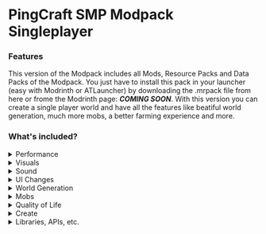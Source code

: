 # PingCraft SMP Modpack Singleplayer

### Features

This version of the Modpack includes all Mods, Resource Packs and Data Packs of the Modpack. You just have to install this pack in your launcher (easy with Modrinth or ATLauncher) by downloading the .mrpack file from here or frome the Modrinth page: ___COMING SOON___.
With this version you can create a single player world and have all the features like beatiful world generation, much more mobs, a better farming experience and more.

### What's included?
<details>
  <summary>
  Performance
  </summary>
  <ul>
    <li><p><a href="https://modrinth.com/mod/embeddium">Embeddium</a></p></li>
  </ul>  
</details>

<details>
  <summary>
  Visuals
  </summary>
  <ul>
    <li><p><a href="https://modrinth.com/mod/iris">Iris</a></p></li>
    <li><p><a href="https://modrinth.com/mod/lambdynamiclights">LambDynamicLights</a></p></li>
    <li><p><a href="https://modrinth.com/mod/continuity">Continuity</a></p></li>
    <li><p><a href="https://modrinth.com/mod/visuality">Visuality</a></p></li>
    <li><p><a href="https://modrinth.com/mod/fallingleaves">Falling Leaves</a></p></li>
    <li><p><a href="https://modrinth.com/mod/capes">Capes</a></p></li>
    <li><p><a href="https://modrinth.com/resourcepack/fast-better-grass">Fast Better Grass</a></p></li>
  </ul>  
</details>

<details>
  <summary>
  Sound
  </summary>
  <ul>
    <li><p><a href="https://modrinth.com/mod/ambientsounds">Ambient Sounds</a></p></li>
  <li><p><a href="https://modrinth.com/mod/presence-footsteps">Presence Footsteps</a></p></li>
  </ul>  
</details>

<details>
  <summary>
  UI Changes
  </summary>
  <ul>
    <li><p><a href="https://modrinth.com/mod/betterf3">Better F3</a></p></li>
  <li><p><a href="https://modrinth.com/mod/controlling">Controlling</a></p></li>
  <li><p><a href="https://modrinth.com/mod/rei">REI</a></p></li>
  <li><p><a href="https://modrinth.com/mod/xaeros-minimap-fair">Xaero's Minimap (Fairplay)</a></p></li>
  <li><p><a href="https://modrinth.com/mod/xaeros-world-map">Xaero's Worldmap</a></p></li>
  </ul>  
</details>

<details>
  <summary>
  World Generation
  </summary>
  <ul>
    <li><p><a href="https://modrinth.com/mod/terralith">Terralith</a></p></li>
    <li><p><a href="https://modrinth.com/mod/betternether">Better Nether</a></p></li>
    <li><p><a href="https://modrinth.com/mod/betterend">Better End</a></p></li>
    <li><p><a href="https://modrinth.com/mod/yungs-better-jungle-temples">YUNGʼs Better Jungle Temples</a></p></li>
    <li><p><a href="https://modrinth.com/mod/yungs-better-nether-fortresses">YUNGʼs Better Nether Fortresses</a></p></li>
    <li><p><a href="https://modrinth.com/mod/yungs-better-ocean-monuments">YUNGʼs Better Ocean Monuments</a></p></li>
    <li><p><a href="https://modrinth.com/mod/yungs-better-desert-temples">YUNGʼs Better Desert Temples</a></p></li>
    <li><p><a href="https://modrinth.com/mod/yungs-better-dungeons">YUNGʼs Better Dungeons</a></p></li>
    <li><p><a href="https://modrinth.com/mod/yungs-better-mineshafts">YUNGʼs Better Mineshafts</a></p></li>
    <li><p><a href="https://modrinth.com/mod/yungs-better-witch-huts">YUNGʼs Better Witch Huts</a></p></li>
    <li><p><a href="https://modrinth.com/mod/yungs-better-strongholds">YUNGʼs Better Strongholds</a></p></li>
    <li><p><a href="https://modrinth.com/mod/yungs-extras">YUNGʼs Extras</a></p></li>
    <li><p><a href="https://modrinth.com/mod/yungs-bridges">YUNGʼs Bridges</a></p></li>
    <li><p><a href="https://modrinth.com/mod/ct-overhaul-village">ChoiceTheoremʼs Overhauled Villages</a></p></li>    
    <li><p><a href="https://modrinth.com/datapack/dungeons-and-taverns">Dungeons and Taverns</a> (Mod version)</p></li>
    <li><p><a href="https://modrinth.com/datapack/tectonic">Tectonic</a> (Mod version)</p></li>
    <li><p><a href="https://modrinth.com/datapack/explorify">Explorify</a> (Datapack)</p></li>
  </ul>  
</details>

<details>
  <summary>
  Mobs
  </summary>
  <ul>
    <li><p><a href="https://modrinth.com/resourcepack/fresh-animations">Fresh Animations </a>(Resource Pack)</p></li>
    <li><p><a href="https://modrinth.com/mod/entity-model-features">Entity Model Features</a></p></li>
    <li><p><a href="https://modrinth.com/mod/entitytexturefeatures">Entity Texture Features</a></p></li>
    <li><p><a href="https://modrinth.com/mod/creeper-overhaul">Creeper Overhaul</a></p></li>
    <li><p><a href="https://modrinth.com/mod/naturalist">Naturalist</a></p></li>
    <li><p><a href="https://www.curseforge.com/minecraft/mc-mods/ecologics/">Ecologics </a>(Curse Forge)</p></li>
  </ul>  
</details>

<details>
  <summary>
  Quality of Life
  </summary>
  <ul>
    <li><p><a href="https://modrinth.com/mod/farmers-delight-fabric">[Deprecated] Farmer's Delight [Fabric]</a></p></li>
    <li><p><a href="https://modrinth.com/mod/expanded-delight">Expanded Delight</a></p></li>
    <li><p><a href="https://modrinth.com/mod/overweight-farming">Overweight Farming</a></p></li>
    <li><p><a href="https://modrinth.com/mod/crate-delight">Crate Delight - Farmerʼs Delight</a></p></li>
    <li><p><a href="https://modrinth.com/mod/fishing-real">Fishing Real</a></p></li>
    <li><p><a href="https://modrinth.com/mod/travelersbackpack">Travelerʼs Backpack</a></p></li>
    <li><p><a href="https://modrinth.com/mod/extended-drawers">Extended Drawers</a></p></li>
    <li><p><a href="https://modrinth.com/plugin/simple-voice-chat">Simple Voice Chat</a></p></li>
    <li><p><a href="https://modrinth.com/mod/plushables">Plushables</a></p></li>
    <li><p><a href="https://modrinth.com/mod/diet">Diet</a></p></li>
    <li><p><a href="https://modrinth.com/mod/modmenu">Mod Menu</a></p></li>
    <li><p><a href="https://modrinth.com/mod/pneumono_gravestones">Gravestones</a></p></li>
    <li><p><a href="https://modrinth.com/datapack/edf-remastered">Ender Dragon Fight Remastered </a>(Data Pack)</p></li>
    <li><p><a href="https://modrinth.com/mod/immersive-aircraft">Immersive Aircratfs</a></p></li>
    <li><p><a href="https://modrinth.com/mod/immersive-armors">Immersive Armors</a></p></li>
    <li><p><a href="https://www.curseforge.com/minecraft/mc-mods/fabric-simple-animated-guns">Simple Animated Guns</a> (Curse Forge)</p></li>
    <li><p><a href="https://modrinth.com/mod/just-zoom">Just Zoom</a></p></li>
  </ul>  
</details>

<details>
  <summary>
  Create
  </summary>
  <ul>
    <li><p><a href="https://modrinth.com/mod/create-fabric">Create Fabric</a></p></li>
    <li><p><a href="https://modrinth.com/mod/create-steam-n-rails">Create: Steam ‘nʼ Rails</a></p></li>
    <li><p><a href="https://modrinth.com/mod/slice-and-dice">Create Slice & Dice</a></p></li>
    <li><p><a href="https://modrinth.com/mod/create-deco">Create Deco</a></p></li>
    <li><p><a href="https://modrinth.com/mod/interiors">Create: Interiors</a></p></li>
    <li><p><a href="https://modrinth.com/mod/createaddition">Create Crafts & Additions</a></p></li>
    <li><p><a href="https://modrinth.com/mod/create-goggles">Create Goggles</a></p></li>
    <li><p><a href="https://modrinth.com/mod/copycats">Create: Copycats+</a></p></li>
  </ul>  
</details>

<details>
  <summary>
  Libraries, APIs, etc.
  </summary>
  <ul>
    <li><p><a href="https://modrinth.com/mod/fabric-api">Fabric API</a></p></li>
    <li><p><a href="https://modrinth.com/mod/cloth-config">Cloth Config API</a></p></li>
    <li><p><a href="https://modrinth.com/mod/architectury-api">Architectury API</a></p></li>
    <li><p><a href="https://modrinth.com/mod/fabric-language-kotlin">Facric Language Kotlin</a></p></li>
    <li><p><a href="https://modrinth.com/mod/lithostitched">Lithostiched</a></p></li>
    <li><p><a href="https://modrinth.com/mod/creativecore">Creative Core</a></p></li>
    <li><p><a href="https://modrinth.com/mod/yungs-api">YUNGʼs API</a></p></li>
    <li><p><a href="https://modrinth.com/mod/malilib">MaLiLib</a></p></li>
    <li><p><a href="https://modrinth.com/mod/modelfix">Model Gap Fix</a></p></li>
    <li><p><a href="https://modrinth.com/mod/debugify">Debugify</a></p></li>
    <li><p><a href="https://modrinth.com/mod/yacl">YetAnotherConfigLib</a></p></li>
    <li><p><a href="https://modrinth.com/datapack/ctov-farmers-delight-compat">CTOV - Farmer Delight Compact </a>(Data Pack)</p></li>
    <li><p><a href="https://modrinth.com/mod/dcwa">Disable Custom Worlds Advice</a></p></li>
    <li><p><a href="https://modrinth.com/datapack/remove-terralith-intro-message">Remove Terralith Intro Message </a>(Data Pack)</p></li>
    <li><p><a href="https://modrinth.com/mod/bookshelf-lib">Bookshelf</a></p></li>
    <li><p><a href="https://modrinth.com/mod/searchables">Searchables</a></p></li>
    <li><p><a href="https://modrinth.com/mod/mcpitanlibarch">MCPitanLib</a></p></li>
    <li><p><a href="https://modrinth.com/mod/cardinal-components-api">Cardinal Components API</a></p></li>
    <li><p><a href="https://modrinth.com/mod/bclib">BCLib</a></p></li>
    <li><p><a href="https://modrinth.com/mod/konkrete">Konkrete</a></p></li>
    <li><p><a href="https://modrinth.com/mod/patchouli">Patchouli</a></p></li>
    <li><p><a href="https://modrinth.com/mod/resourceful-config">Resourceful Config</a></p></li>
    <li><p><a href="https://modrinth.com/mod/resourceful-lib">Resourceful Lib</a></p></li>
    <li><p><a href="https://modrinth.com/mod/azurelib">AzureLib</a></p></li>
  </ul>  
</details>
